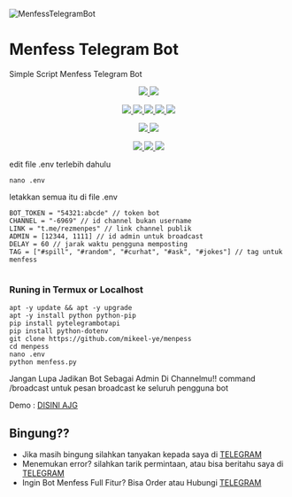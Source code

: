 
![MenfessTelegramBot](https://graph.org/file/fe6897946c18d5db5a887.jpg)
# Menfess Telegram Bot
Simple Script Menfess Telegram Bot


<p align="center">
<a href="https://github.com/mikeel-ye/Menpess/network/members" alt="GitHub stars"> <img src="https://img.shields.io/github/stars/GarzProject/MenfessTelegramBot?style=flat&logo=github&color=yellow" /> </a>
<a href="https://github.com/mikeel-ye/menpess/network/members" alt="GitHub forks"> <img src="https://img.shields.io/github/forks/mikeel-ye/menpess" /> </a>
</p>
<p align="center">
<a href="https://github.com/mikeel-ye/menpess" alt="GitHub commit activity"> <img src="https://img.shields.io/github/commit-activity/m/GarzProject/MenfessTelegramBot" /> </a>
<a href="https://github.com/GarzProject/MenfessTelegramBot/graphs/contributors" alt="GitHub contributors"> <img src="https://img.shields.io/github/contributors/GarzProject/MenfessTelegramBot?style=flat&logo=github" /> </a>
<a href="https://github.com/GarzProject/MenfessTelegramBot" alt="GitHub closed pull requests"> <img src="https://img.shields.io/github/issues-pr-closed-raw/GarzProject/MenfessTelegramBot?color=success" /> </a>
<a href="https://github.com/GarzProject/MenfessTelegramBot" alt="GitHub issues"> <img src="https://img.shields.io/github/issues-raw/GarzProject/MenfessTelegramBot?style=flat&logo=github&color=red" /> </a>
<a href="https://github.com/GarzProject/MenfessTelegramBot" alt="GitHub closed issues"> <img src="https://img.shields.io/github/issues-closed-raw/GarzProject/MenfessTelegramBot?style=flat&logo=github&color=success" /> </a>
</p>
<p align="center">
<a href="https://github.com/GarzProject/MenfessTelegramBot" alt="GitHub repo size"> <img src="https://img.shields.io/github/repo-size/GarzProject/MenfessTelegramBot" /> </a>
<a href="https://github.com/GarzProject/MenfessTelegramBot/blob/master/LICENSE" alt="GPLv3 license"> <img src="https://img.shields.io/github/license/GarzProject/MenfessTelegramBot?style=flat&logo=github&color=success" /> </a>
</p>
<p align="center">
<a href="" alt="GarzProject"> <img src="https://img.shields.io/badge/built%20by-GarzProject-blue" /> </a>
<a href="https://github.com/GarzProject/MenfessTelegramBot/graphs/commit-activity" alt="Maintenance"> <img src="https://img.shields.io/badge/maintained%3F-yes-blue.svg" /> </a>
<a href="https://makeapullrequest.com" alt="PRs Welcome"> <img src="https://img.shields.io/badge/PRs-welcome-blue.svg" /> </a>
</p>




edit file .env terlebih dahulu
```shell
nano .env
```
letakkan semua itu di file .env

```env
BOT_TOKEN = "54321:abcde" // token bot
CHANNEL = "-6969" // id channel bukan username
LINK = "t.me/rezmenpes" // link channel publik
ADMIN = [12344, 1111] // id admin untuk broadcast
DELAY = 60 // jarak waktu pengguna memposting
TAG = ["#spill", "#random", "#curhat", "#ask", "#jokes"] // tag untuk menfess


```



### Runing in Termux or Localhost

```shell
apt -y update && apt -y upgrade
apt -y install python python-pip
pip install pytelegrambotapi
pip install python-dotenv
git clone https://github.com/mikeel-ye/menpess
cd menpess
nano .env
python menfess.py
```
Jangan Lupa Jadikan Bot Sebagai Admin Di Channelmu!!
command /broadcast untuk pesan broadcast ke seluruh pengguna bot



Demo : [DISINI AJG](https://t.me/Menpesrezvanbot)
## Bingung??

* Jika masih bingung silahkan tanyakan kepada saya di [TELEGRAM](https://t.me/reezvann)
* Menemukan error? silahkan tarik permintaan, atau bisa beritahu saya di [TELEGRAM](https://t.me/reezvann)
* Ingin Bot Menfess Full Fitur? Bisa Order atau Hubungi [TELEGRAM](https://t.me/reezvann)